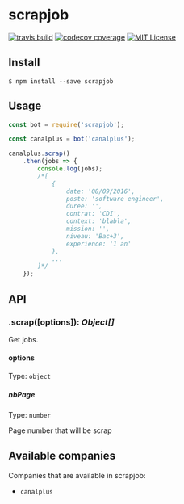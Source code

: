 # scrapjob

[![travis build](https://img.shields.io/travis/ScrapThemAll/scrapjob.svg)](https://travis-ci.org/ScrapThemAll/scrapjob)
[![codecov coverage](https://img.shields.io/codecov/c/github/ScrapThemAll/scrapjob.svg)](https://codecov.io/github/ScrapThemAll/scrapjob)
[![MIT License](https://img.shields.io/npm/l/scrapjob.svg)](http://opensource.org/licenses/MIT)

## Install

```
$ npm install --save scrapjob
```

## Usage

```js
const bot = require('scrapjob');

const canalplus = bot('canalplus');

canalplus.scrap()
	.then(jobs => {
		console.log(jobs);
		/*[
			{
				date: '08/09/2016',
				poste: 'software engineer',
				duree: '',
				contrat: 'CDI',
				context: 'blabla',
				mission: '',
				niveau: 'Bac+3',
				experience: '1 an'
			},
			...
		]*/
	});
```

## API

### .scrap([options]): *Object[]*

Get jobs.

#### options

Type: `object`

##### nbPage

Type: `number`

Page number that will be scrap

## Available companies

Companies that are available in scrapjob:

- `canalplus`
